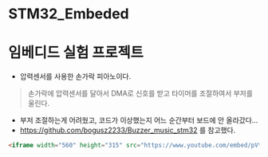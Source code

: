 # STM32_Embeded
임베디드 실험 프로젝트
================
+ 압력센서를 사용한 손가락 피아노이다. 
> 손가락에 압력센서를 달아서 DMA로 신호를 받고 타이머를 조절하여서 부저를 울린다.

* 부저 조절하는게 어려웠고, 코드가 이상했는지 어느 순간부터 보드에 안 올라갔다...
* https://github.com/bogusz2233/Buzzer_music_stm32 를 참고했다.

```markdown
<iframe width="560" height="315" src="https://www.youtube.com/embed/pVtP8eeT8D0" frameborder="0" allow="accelerometer; autoplay; encrypted-media; gyroscope; picture-in-picture" allowfullscreen></iframe>
```
